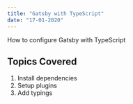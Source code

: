 ```yaml
---
title: "Gatsby with TypeScript"
date: "17-01-2020"
---
```


How to configure Gatsby with TypeScript

## Topics Covered

1. Install dependencies
2. Setup plugins
3. Add typings